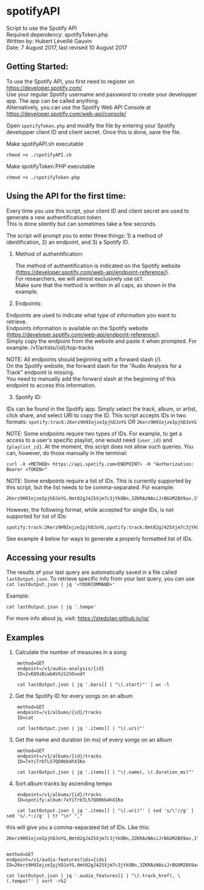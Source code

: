 # spotifyAPI
Script to use the Spotify API  
Required dependency: spotifyToken.php  
Written by: Hubert Léveillé Gauvin  
Date: 7 August 2017, last revised 10 August 2017  
##	Getting Started:
To use the Spotify API, you first need to register on https://developer.spotify.com/  
Use your regular Spotify username and password to create your developper app. The app can be called anything.  
Alternatively, you can use the Spotify Web API Console at https://developer.spotify.com/web-api/console/   

  Open ```spotifyToken.php``` and modify the file by entering your Spotify developper client ID and client secret. Once this is done, save the file.   

Make spotifyAPI.sh executable  

	chmod +x ./spotifyAPI.sh

Make spotifyToken.PHP executable 

	chmod +x ./spotifyToken.php
	
## Using the API for the first time:
Every time you use this script, your client ID and client secret are used to generate a new authentification token.   
This is done silently but can sometimes take a few seconds.  

The script will prompt you to enter three things: 1) a method of identification, 2) an endpoint, and 3) a Spotify ID.  

1) Method of authentification:

	The method of authentification is indicated on the Spotify website (https://developer.spotify.com/web-api/endpoint-reference/).   
	For researchers, we will almost exclusively use ```GET```.  
	Make sure that the method is written in all caps, as shown in the example.  

2) Endpoints:

Endpoints are used to indicate what type of information you want to retrieve.  
Endpoints information is available on the Spotify website (https://developer.spotify.com/web-api/endpoint-reference/).    
Simply copy the endpoint from the website and paste it when prompted. For example: /v1/artists/{id}/top-tracks  

NOTE: All endpoints should beginning with a forward slash (/).  
On the Spotify website, the forward slash for the "Audio Analysis for a Track" endpoint is missing.  
You need to manually add the forward slash at the beginning of this endpoint to access this information.  

3) Spotify ID:  

IDs can be found in the Spotify app. Simply select the track, album, or artist, click share, and select URI to copy the ID. This script accepts IDs in two formats: ```spotify:track:2Kerz9H9IejzeIpjhDJoYG``` OR ```2Kerz9H9IejzeIpjhDJoYG```  

NOTE: Some endpoints require two types of IDs. For example, to get a access to a user's specific playlist, one would need ```{user_id}``` and ```{playlist_id}```. At the moment, this script does not allow such queries. You can, however, do those manually in the terminal:  

	curl -X <METHOD> https://api.spotify.com<ENDPOINT> -H "Authorization: Bearer <TOKEN>"

NOTE: Some endpoints require a list of IDs. This is currently supported by this script, but the list needs to be comma-separated. For example:   

	2Kerz9H9IejzeIpjhDJoYG,0mt02gJ425Xjm7c3jYkOBn,3ZKRAzNAsiJrBGUM2BX9av,1Ym6aMuT5bliaZMC67AmPp,6eygbzyL6hY8jFQTARDuo9,5QqyRUZeBE04yJxsD1OC0I,03hqMhmCZiNKMSPmVabPLP,269xqcgGTN9PlivhUkOLhX,5UPHeuDP0AnG830Yf3bJJD,7nns9KjsadA1Cx7as2eGNG,0dssTLrqY79Klk6jx2RXCj,3O7p9Itz8PXUoAjD2vmuM6,6VZwnDUMkAZs36g6v9MVQX,7lSdUlVf8k6kxklKkskb1m,3fx5ozORvvTGnSnOhUqrgj,761QvVHTibYjEi2r6A4g4Q

However, the following format, while accepted for single IDs, is not supported for list of IDs:  

	spotify:track:2Kerz9H9IejzeIpjhDJoYG,spotify:track:0mt02gJ425Xjm7c3jYkOBn,spotify:track:3ZKRAzNAsiJrBGUM2BX9av,spotify:track:1Ym6aMuT5bliaZMC67AmPp,spotify:track:6eygbzyL6hY8jFQTARDuo9,spotify:track:5QqyRUZeBE04yJxsD1OC0I,spotify:track:03hqMhmCZiNKMSPmVabPLP,spotify:track:269xqcgGTN9PlivhUkOLhX,spotify:track:5UPHeuDP0AnG830Yf3bJJD,spotify:track:7nns9KjsadA1Cx7as2eGNG,spotify:track:0dssTLrqY79Klk6jx2RXCj,spotify:track:3O7p9Itz8PXUoAjD2vmuM6,spotify:track:6VZwnDUMkAZs36g6v9MVQX,spotify:track:7lSdUlVf8k6kxklKkskb1m,spotify:track:3fx5ozORvvTGnSnOhUqrgj,spotify:track:761QvVHTibYjEi2r6A4g4Q

See example 4 below for ways to generate a properly formatted list of IDs. 

## Accessing your results
The results of your last query are automatically saved in a file called ```lastOutput.json```.
To retrieve specific info from your last query, you can use ```cat lastOutput.json | jq '<YOURCOMMAND>' ```

Example: 

	cat lastOutput.json | jq '.tempo'

For more info about jq, visit: https://stedolan.github.io/jq/

## Examples
1) Calculate the number of measures in a song: 

```
	method=GET
	endpoint=/v1/audio-analysis/{id} 
	ID=2vEQ9zBiwbAVXzS2SOxodY

	cat lastOutput.json | jq '.bars[] | "\(.start)"' | wc -l
```

2) Get the Spotify ID for every songs on an album

```
	method=GET
	endpoint=/v1/albums/{id}/tracks
	ID=cat

	cat lastOutput.json | jq '.items[] | "\(.uri)"'
```

3) Get the name and duration (in ms) of every songs on an album

```
	method=GET
	endpoint=/v1/albums/{id}/tracks
	ID=7xYiTrbTL57QO0bb4hXIKo

	cat lastOutput.json | jq '.items[] | "\(.name), \(.duration_ms)"' 
```

4) Sort album tracks by ascending tempo

```	method=GET
	endpoint=/v1/albums/{id}/tracks
	ID=spotify:album:7xYiTrbTL57QO0bb4hXIKo

	cat lastOutput.json | jq '.items[] | "\(.uri)"' | sed 's/\"//g' | sed 's/.*://g' | tr "\n" "," 
```
	
this will give you a comma-separated list of IDs. Like this:

	2Kerz9H9IejzeIpjhDJoYG,0mt02gJ425Xjm7c3jYkOBn,3ZKRAzNAsiJrBGUM2BX9av,1Ym6aMuT5bliaZMC67AmPp,6eygbzyL6hY8jFQTARDuo9,5QqyRUZeBE04yJxsD1OC0I,03hqMhmCZiNKMSPmVabPLP,269xqcgGTN9PlivhUkOLhX,5UPHeuDP0AnG830Yf3bJJD,7nns9KjsadA1Cx7as2eGNG,0dssTLrqY79Klk6jx2RXCj,3O7p9Itz8PXUoAjD2vmuM6,6VZwnDUMkAZs36g6v9MVQX,7lSdUlVf8k6kxklKkskb1m,3fx5ozORvvTGnSnOhUqrgj,761QvVHTibYjEi2r6A4g4Q


	method=GET
	endpoint=/v1/audio-features?ids={ids}
	ID=2Kerz9H9IejzeIpjhDJoYG,0mt02gJ425Xjm7c3jYkOBn,3ZKRAzNAsiJrBGUM2BX9av,1Ym6aMuT5bliaZMC67AmPp,6eygbzyL6hY8jFQTARDuo9,5QqyRUZeBE04yJxsD1OC0I,03hqMhmCZiNKMSPmVabPLP,269xqcgGTN9PlivhUkOLhX,5UPHeuDP0AnG830Yf3bJJD,7nns9KjsadA1Cx7as2eGNG,0dssTLrqY79Klk6jx2RXCj,3O7p9Itz8PXUoAjD2vmuM6,6VZwnDUMkAZs36g6v9MVQX,7lSdUlVf8k6kxklKkskb1m,3fx5ozORvvTGnSnOhUqrgj,761QvVHTibYjEi2r6A4g4Q

	cat lastOutput.json | jq '.audio_features[] | "\(.track_href), \(.tempo)"' | sort -rk2 

